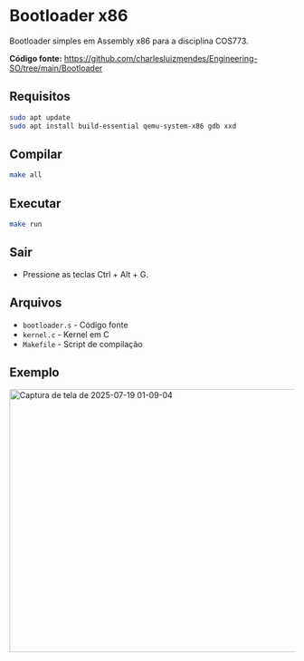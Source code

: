 # Bootloader x86

Bootloader simples em Assembly x86 para a disciplina COS773.

**Código fonte:** https://github.com/charlesluizmendes/Engineering-SO/tree/main/Bootloader

## Requisitos

```bash
sudo apt update
sudo apt install build-essential qemu-system-x86 gdb xxd
```

## Compilar

```bash
make all
```

## Executar

```bash
make run
```

## Sair

- Pressione as teclas Ctrl + Alt + G.

## Arquivos

- `bootloader.s` - Código fonte
- `kernel.c` - Kernel em C
- `Makefile` - Script de compilação

## Exemplo

<img width="721" height="464" alt="Captura de tela de 2025-07-19 01-09-04" src="https://github.com/user-attachments/assets/c8297488-e823-46dc-9f00-69e4ba11981d" />
